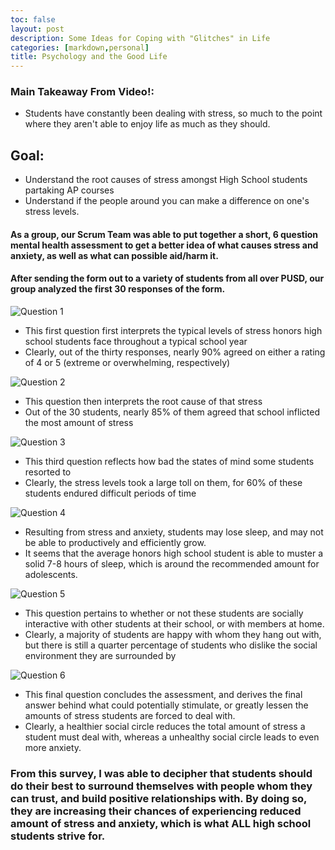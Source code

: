 ```yaml
---
toc: false
layout: post
description: Some Ideas for Coping with "Glitches" in Life
categories: [markdown,personal]
title: Psychology and the Good Life
---
```


### Main Takeaway From Video!:
- Students have constantly been dealing with stress, so much to the point where they aren't able to enjoy life as much as they should. 

## Goal:
- Understand the root causes of stress amongst High School students partaking AP courses
- Understand if the people around you can make a difference on one's stress levels. 

#### As a group, our Scrum Team was able to put together a short, 6 question mental health assessment to get a better idea of what causes stress and anxiety, as well as what can possible aid/harm it. 

#### After sending the form out to a variety of students from all over PUSD, our group analyzed the first 30 responses of the form. 

![]({{site.baseurl}}/images/stressq1.png "Question 1")

- This first question first interprets the typical levels of stress honors high school students face throughout a typical school year
- Clearly, out of the thirty responses, nearly 90% agreed on either a rating of 4 or 5 (extreme or overwhelming, respectively)

![]({{site.baseurl}}/images/stressq2.png "Question 2")

- This question then interprets the root cause of that stress
- Out of the 30 students, nearly 85% of them agreed that school inflicted the most amount of stress


![]({{site.baseurl}}/images/stressq3.png "Question 3")

- This third question reflects how bad the states of mind some students resorted to
- Clearly, the stress levels took a large toll on them, for 60% of these students endured difficult periods of time


![]({{site.baseurl}}/images/stressq4.png "Question 4")

- Resulting from stress and anxiety, students may lose sleep, and may not be able to productively and efficiently grow.
- It seems that the average honors high school student is able to muster a solid 7-8 hours of sleep, which is around the recommended amount for adolescents. 


![]({{site.baseurl}}/images/stressq5.png "Question 5")

- This question pertains to whether or not these students are socially interactive with other students at their school, or with members at home. 
- Clearly, a majority of students are happy with whom they hang out with, but there is still a quarter percentage of students who dislike the social environment they are surrounded by


![]({{site.baseurl}}/images/stressq6.png "Question 6")

- This final question concludes the assessment, and derives the final answer behind what could potentially stimulate, or greatly lessen the amounts of stress students are forced to deal with.
- Clearly, a healthier social circle reduces the total amount of stress a student must deal with, whereas a unhealthy social circle leads to even more anxiety.


### From this survey, I was able to decipher that students should do their best to surround themselves with people whom they can trust, and build positive relationships with. By doing so, they are increasing their chances of experiencing reduced amount of stress and anxiety, which is what ALL high school students strive for. 
